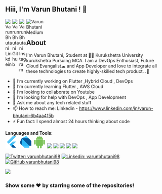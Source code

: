 ## Hiii, I'm Varun Bhutani ! 👋

<a href="https://www.linkedin.com/in/varun-bhutani-6b4aa415b/">
  <img align="left" alt="Varun Bhutani Linkdein" width="22px" src="https://cdn.jsdelivr.net/npm/simple-icons@v3/icons/linkedin.svg" />
</a>
<a href="https://github.com/varunbhutani98">
  <img align="left" alt="Varun Bhutani Github" width="22px" src="https://cdn.jsdelivr.net/npm/simple-icons@v3/icons/github.svg" />
</a>
<a href="https://www.instagram.com/varunbhutani98/">
  <img align="left" alt="Varun Bhutani Instagram" width="22px" src="https://cdn.jsdelivr.net/npm/simple-icons@v3/icons/instagram.svg" />
</a>
<a href="https://medium.com/@varunbhutani98">
  <img align="left" alt="Varun Bhutani Medium"  width="80px" src="https://miro.medium.com/max/968/1*F6SrJR7_s95r6oCF3ugMZw.png" />
</a>

<br/>
<br/>

## About
I'm Varun Bhutani, Student at 👨‍💻 Kurukshetra University kurukshetra Pursuing MCA. I am a DevOps Enthusiast, Future Cloud Evangalist☁ and App Developer  and love to integrate all these technologies to create highly-skilled tech product. .🙏



- 🔭 I’m currently working on Flutter ,Hybrid Cloud , DevOps 
- 🌱 I’m currently learning Flutter , AWS Cloud
- 👯 I’m looking to collaborate on Youtube 
- 🤔 I’m looking for help with DevOps , App Development 
- 💬 Ask me about any tech related stuff
- 📫 How to reach me: Linkedin - https://www.linkedin.com/in/varun-bhutani-6b4aa415b 
- ⚡ Fun fact: I spend almost 24 hours thinking about code


**Languages and Tools:**  
<code><img height="40" src="https://raw.githubusercontent.com/github/explore/80688e429a7d4ef2fca1e82350fe8e3517d3494d/topics/flutter/flutter.png"></code>
<code><img height="40" src="https://raw.githubusercontent.com/github/explore/80688e429a7d4ef2fca1e82350fe8e3517d3494d/topics/dart/dart.png"></code>
<code><img height="40" src="https://raw.githubusercontent.com/github/explore/80688e429a7d4ef2fca1e82350fe8e3517d3494d/topics/android/android.png"></code>
<code><img height="40" src="https://upload.wikimedia.org/wikipedia/commons/c/c3/Python-logo-notext.svg"></code>
<code><img height="40" src="https://mms.businesswire.com/media/20200226005514/en/719420/23/Red_Hat_new_BW.jpg"></code>
<code><img height="40" src="https://www.docker.com/sites/default/files/d8/2019-07/vertical-logo-monochromatic.png"></code> 
<code><img height="40" src="https://d3pmluylahx1gi.cloudfront.net/wp-content/uploads/2019/08/04212458/Nub8-What-is-Devops.png"></code> 
<code><img height="40" src="https://miro.medium.com/max/730/1*WCsqMt85nMP0DvYv0JnkOA.png"></code> 



[![Twitter: varunbhutani98](https://img.shields.io/twitter/follow/Varun?style=social)](https://twitter.com/varunbhutani98)
[![Linkedin: varunbhutani98](https://img.shields.io/badge/-Varun-blue?style=flat-square&logo=Linkedin&logoColor=white&link=https://www.linkedin.com/in/varun-bhutani-6b4aa415b/)](https://www.linkedin.com/in/varun-bhutani-6b4aa415b/)
[![GitHub varunbhutani98](https://img.shields.io/github/followers/Varun?label=follow&style=social)](https://github.com/varunbhutani98)





<img src ="https://github-readme-stats.vercel.app/api?username=varunbhutani98&&show_icons=true&title_color=1AC4C4&icon_color=0AC813&text_color=daf7dc&bg_color=010545">

### Show some ❤️ by starring some of the repositories!
